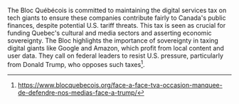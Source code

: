 The Bloc Québécois is committed to maintaining the digital services tax on tech giants to ensure these companies contribute fairly to Canada's public finances, despite potential U.S. tariff threats. This tax is seen as crucial for funding Quebec's cultural and media sectors and asserting economic sovereignty. The Bloc highlights the importance of sovereignty in taxing digital giants like Google and Amazon, which profit from local content and user data. They call on federal leaders to resist U.S. pressure, particularly from Donald Trump, who opposes such taxes[^1].

[^1]: https://www.blocquebecois.org/face-a-face-tva-occasion-manquee-de-defendre-nos-medias-face-a-trump/
